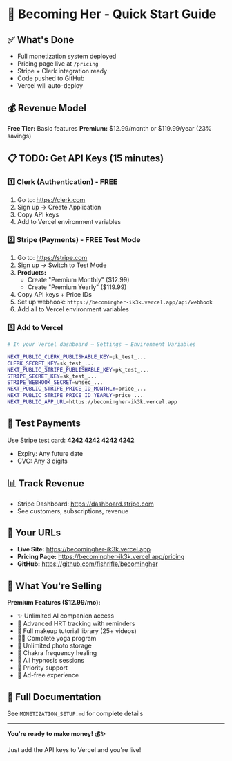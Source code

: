 # 🚀 Becoming Her - Quick Start Guide

## ✅ What's Done
- Full monetization system deployed
- Pricing page live at `/pricing`
- Stripe + Clerk integration ready
- Code pushed to GitHub
- Vercel will auto-deploy

## 💰 Revenue Model
**Free Tier:** Basic features
**Premium:** $12.99/month or $119.99/year (23% savings)

## 📋 TODO: Get API Keys (15 minutes)

### 1️⃣ Clerk (Authentication) - FREE
1. Go to: https://clerk.com
2. Sign up → Create Application
3. Copy API keys
4. Add to Vercel environment variables

### 2️⃣ Stripe (Payments) - FREE Test Mode
1. Go to: https://stripe.com
2. Sign up → Switch to Test Mode
3. **Products:**
   - Create "Premium Monthly" ($12.99)
   - Create "Premium Yearly" ($119.99)
4. Copy API keys + Price IDs
5. Set up webhook: `https://becomingher-ik3k.vercel.app/api/webhook`
6. Add all to Vercel environment variables

### 3️⃣ Add to Vercel
```bash
# In your Vercel dashboard → Settings → Environment Variables

NEXT_PUBLIC_CLERK_PUBLISHABLE_KEY=pk_test_...
CLERK_SECRET_KEY=sk_test_...
NEXT_PUBLIC_STRIPE_PUBLISHABLE_KEY=pk_test_...
STRIPE_SECRET_KEY=sk_test_...
STRIPE_WEBHOOK_SECRET=whsec_...
NEXT_PUBLIC_STRIPE_PRICE_ID_MONTHLY=price_...
NEXT_PUBLIC_STRIPE_PRICE_ID_YEARLY=price_...
NEXT_PUBLIC_APP_URL=https://becomingher-ik3k.vercel.app
```

## 🧪 Test Payments
Use Stripe test card: **4242 4242 4242 4242**
- Expiry: Any future date
- CVC: Any 3 digits

## 📊 Track Revenue
- Stripe Dashboard: https://dashboard.stripe.com
- See customers, subscriptions, revenue

## 🎯 Your URLs
- **Live Site:** https://becomingher-ik3k.vercel.app
- **Pricing Page:** https://becomingher-ik3k.vercel.app/pricing
- **GitHub:** https://github.com/fishrifle/becomingher

## 💝 What You're Selling

**Premium Features ($12.99/mo):**
- ✨ Unlimited AI companion access
- 📅 Advanced HRT tracking with reminders
- 💄 Full makeup tutorial library (25+ videos)
- 🧘‍♀️ Complete yoga program
- 📸 Unlimited photo storage
- 🎵 Chakra frequency healing
- 🌙 All hypnosis sessions
- 💝 Priority support
- 🚫 Ad-free experience

## 📖 Full Documentation
See `MONETIZATION_SETUP.md` for complete details

---

**You're ready to make money! 💰✨**

Just add the API keys to Vercel and you're live!
